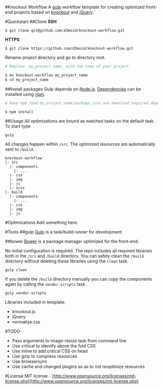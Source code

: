 #Knockout Workflow
A [gulp](https://github.com/gulpjs/gulp) workflow template for creating optimized front-end projects based on [knockout](https://github.com/knockout/knockout) and [jQuery](https://github.com/jquery/jquery). 

#Quickstart
##Clone
**SSH**
```
$ git clone git@github.com:d3moid/knockout-workflow.git

```
**HTTPS**
```
$ git clone https://github.com/d3moid/knockout-workflow.git

```
Rename project directory and go to directory root.
```sh
# Replace _my_project_name_ with the name of your project

$ mv knockout-workflow my_project_name
$ cd my_project_name
```
##Install packages
Gulp depends on [Node.js](www.nodejs.org). [Dependencies](https://github.com/d3moid/knockout-workflow/blob/master/package.json) can be installed using [npm](www.npmjs.org).
```sh
# Have npm read my_project_name/package.json and download required dependencies

$ npm install
```
##Usage
All optimizations are bound as watched tasks on the default task. To start type
```
gulp
```

All changes happen within `/src`. The optimized resources are automatically sent to `/build`. 
```
knockout-workflow
|- src
  |- components
    |- ...
  |- css
  |- img
  |- js
  |- scss
|- build
  |- components
    |- ...
  |- css
  |- img
  |- js
```
#Optimizations
Add something here.

#Tools
##gulp
[Gulp](https://github.com/gulpjs/gulp) is a task/build runner for development. 

##bower
[Bower](https://github.com/bower/bower) is a package manager optimized for the front-end. 

No initial configuration is required. The repo includes all required libraries both in the `/src` and `/build` directory. You can safely clean the `/build` directory without deleting these libraries using the `clean` task. 
```
gulp clean
```
If you delete the `/build` directory manually you can copy the components again by calling the `vendor-scripts` task.
```
gulp vendor-scripts
```
Libraries included in template:
- knockout.js
- jQuery
- normalize.css

#TODO
- Pass arguments to image-resize task from command line
- Use critical to identify above the fold CSS
- Use inline to add critical CSS on head
- Use gzip to compress resources
- Use browsersync
- Use cache and changed plugins so as to not reoptimize resources

#License
MIT license - [http://www.opensource.org/licenses/mit-license.php](http://www.opensource.org/licenses/mit-license.php)

